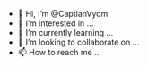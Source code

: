 - 👋 Hi, I’m @CaptianVyom
- 👀 I’m interested in ...
- 🌱 I’m currently learning ...
- 💞️ I’m looking to collaborate on ...
- 📫 How to reach me ...

<!---
CaptianVyom/CaptianVyom is a ✨ special ✨ repository because its `README.md` (this file) appears on your GitHub profile.
You can click the Preview link to take a look at your changes.
--->
